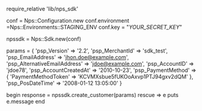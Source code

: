 require_relative 'lib/nps_sdk'

conf = Nps::Configuration.new
conf.environment =Nps::Environments::STAGING_ENV
conf.key = "_YOUR_SECRET_KEY_"

npssdk = Nps::Sdk.new(conf)

params = {
    'psp_Version' => '2.2',
    'psp_MerchantId' => 'sdk_test',
    'psp_EmailAddress' => 'jhon.doe@example.com',
    'psp_AlternativeEmailAddress' => 'jdoe@example.com',
    'psp_AccountID' => 'jdoe78',
    'psp_AccountCreatedAt' => '2010-10-23',
    'psp_PaymentMethod'  => {
        'PaymentMethodToken' => 'KCVMXsbue5fUKOoAxvp1PTJ94gxv2dQM'
    },
    'psp_PosDateTime' => '2008-01-12 13:05:00'
}

begin 
    response = npssdk.create_customer(params) 
rescue => e 
    puts e.message 
end 
